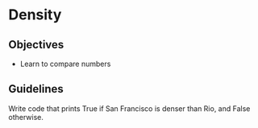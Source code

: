 # Density

## Objectives
* Learn to compare numbers

## Guidelines
Write code that prints True if San Francisco is denser than Rio, and False otherwise.
